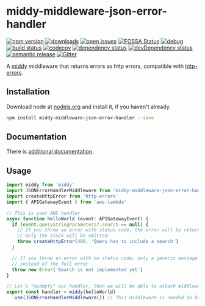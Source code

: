 # middy-middleware-json-error-handler
 [![npm version](https://badge.fury.io/js/middy-middleware-json-error-handler.svg)](https://npmjs.org/package/middy-middleware-json-error-handler)  [![downloads](https://img.shields.io/npm/dw/middy-middleware-json-error-handler.svg)](https://npmjs.org/package/middy-middleware-json-error-handler)  [![open issues](https://img.shields.io/github/issues-raw/dbartholomae/middy-middleware-json-error-handler.svg)](https://github.com/dbartholomae/middy-middleware-json-error-handler/issues)  [![FOSSA Status](https://app.fossa.io/api/projects/git%2Bgithub.com%2Fdbartholomae%2Fmiddy-middleware-json-error-handler.svg?type=shield)](https://app.fossa.io/projects/git%2Bgithub.com%2Fdbartholomae%2Fmiddy-middleware-json-error-handler?ref=badge_shield) [![debug](https://img.shields.io/badge/debug-blue.svg)](https://github.com/visionmedia/debug#readme)  [![build status](https://img.shields.io/circleci/project/github/dbartholomae/middy-middleware-json-error-handler/master.svg?style=flat)](https://circleci.com/gh/dbartholomae/workflows/middy-middleware-json-error-handler/tree/master)  [![codecov](https://codecov.io/gh/dbartholomae/middy-middleware-json-error-handler/branch/master/graph/badge.svg)](https://codecov.io/gh/dbartholomae/middy-middleware-json-error-handler)  [![dependency status](https://david-dm.org/dbartholomae/middy-middleware-json-error-handler.svg?theme=shields.io)](https://david-dm.org/dbartholomae/middy-middleware-json-error-handler)  [![devDependency status](https://david-dm.org/dbartholomae/middy-middleware-json-error-handler/dev-status.svg)](https://david-dm.org/dbartholomae/middy-middleware-json-error-handler?type=dev)    [![semantic release](https://img.shields.io/badge/%20%20%F0%9F%93%A6%F0%9F%9A%80-semantic--release-e10079.svg)](https://github.com/semantic-release/semantic-release#badge)  [![Gitter](https://badges.gitter.im/dbartholomae/middy-middleware-json-error-handler.svg)](https://gitter.im/middy-middleware-json-error-handler)

A [middy](https://github.com/middyjs/middy) middleware that returns errors as http errors, compatible with [http-errors](https://www.npmjs.com/package/http-errors).

## Installation
Download node at [nodejs.org](http://nodejs.org) and install it, if you haven't already.

```sh
npm install middy-middleware-json-error-handler --save
```

## Documentation

There is [additional documentation](https://dbartholomae.github.com/middy-middleware-json-error-handler).

## Usage

```typescript
import middy from 'middy'
import JSONErrorHandlerMiddleware from 'middy-middleware-json-error-handler'
import createHttpError from 'http-errors'
import { APIGatewayEvent } from 'aws-lambda'

// This is your AWS handler
async function helloWorld (event: APIGatewayEvent) {
  if (event.queryStringParameters?.search == null) {
    // If you throw an error with status code, the error will be returned as stringified JSON.
    // Only the stack will be omitted.
    throw createHttpError(400, 'Query has to include a search')
  }

  // If you throw an error with no status code, only a generic message will be shown to the user
  // instead of the full error
  throw new Error('Search is not implemented yet')
}

// Let's "middyfy" our handler, then we will be able to attach middlewares to it
export const handler = middy(helloWorld)
  .use(JSONErrorHandlerMiddleware()) // This middleware is needed do handle the errors thrown by the JWTAuthMiddleware
```
